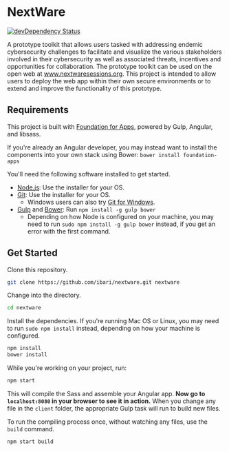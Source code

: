# NextWare

[![devDependency Status](https://david-dm.org/zurb/foundation-apps-template/dev-status.svg)](https://david-dm.org/zurb/foundation-apps-template#info=devDependencies)

A prototype toolkit that allows users tasked with addressing endemic cybersecurity challenges to facilitate and visualize the various stakeholders involved in their cybersecurity as well as associated threats, incentives and opportunities for collaboration. The prototype toolkit can be used on the open web at www.nextwaresessions.org. This project is intended to allow users to deploy the web app within their own secure environments or to extend and improve the functionality of this prototype.

## Requirements

This project is built with [Foundation for Apps](https://github.com/zurb/foundation-apps), powered by Gulp, Angular, and libsass. 

If you're already an Angular developer, you may instead want to install the components into your own stack using Bower: `bower install foundation-apps`

You'll need the following software installed to get started.

  - [Node.js](http://nodejs.org): Use the installer for your OS.
  - [Git](http://git-scm.com/downloads): Use the installer for your OS.
    - Windows users can also try [Git for Windows](http://git-for-windows.github.io/).
  - [Gulp](http://gulpjs.com/) and [Bower](http://bower.io): Run `npm install -g gulp bower`
    - Depending on how Node is configured on your machine, you may need to run `sudo npm install -g gulp bower` instead, if you get an error with the first command.

## Get Started

Clone this repository.

```bash
git clone https://github.com/ibari/nextware.git nextware
```

Change into the directory.

```bash
cd nextware
```

Install the dependencies. If you're running Mac OS or Linux, you may need to run `sudo npm install` instead, depending on how your machine is configured.

```bash
npm install
bower install
```

While you're working on your project, run:

```bash
npm start
```

This will compile the Sass and assemble your Angular app. **Now go to `localhost:8080` in your browser to see it in action.** When you change any file in the `client` folder, the appropriate Gulp task will run to build new files.

To run the compiling process once, without watching any files, use the `build` command.

```bash
npm start build
```
